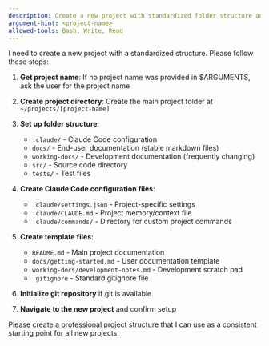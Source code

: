 ```yaml
---
description: Create a new project with standardized folder structure and Claude Code configuration
argument-hint: <project-name>
allowed-tools: Bash, Write, Read
---
```


I need to create a new project with a standardized structure. Please follow these steps:

1. **Get project name**: If no project name was provided in $ARGUMENTS, ask the user for the project name
2. **Create project directory**: Create the main project folder at `~/projects/[project-name]`
3. **Set up folder structure**:
   - `.claude/` - Claude Code configuration
   - `docs/` - End-user documentation (stable markdown files)
   - `working-docs/` - Development documentation (frequently changing)
   - `src/` - Source code directory
   - `tests/` - Test files

4. **Create Claude Code configuration files**:
   - `.claude/settings.json` - Project-specific settings
   - `.claude/CLAUDE.md` - Project memory/context file
   - `.claude/commands/` - Directory for custom project commands

5. **Create template files**:
   - `README.md` - Main project documentation
   - `docs/getting-started.md` - User documentation template
   - `working-docs/development-notes.md` - Development scratch pad
   - `.gitignore` - Standard gitignore file

6. **Initialize git repository** if git is available

7. **Navigate to the new project** and confirm setup

Please create a professional project structure that I can use as a consistent starting point for all new projects.
